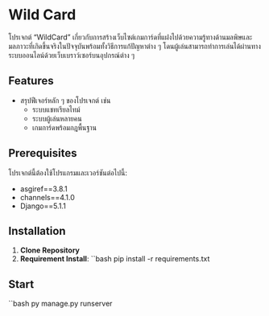 # Wild Card
โปรเจกต์ “WildCard” เกี่ยวกับการสร้างเว็บไซต์เกมการ์ดที่แฝงไปด้วยความรู้ทางด้านมลพิษและมลภาวะที่เกิดขึ้นจริงในปัจจุบันพร้อมทั้งวิธีการแก้ปัญหาต่าง ๆ
โดนผู้เล่นสามารถทำการเล่นได้ผ่านทางระบบออนไลน์ด้วยเว็บเบราว์เซอร์บนอุปกรณ์ต่าง ๆ

## Features
- สรุปฟีเจอร์หลัก ๆ ของโปรเจกต์ เช่น
  - ระบบแชทเรียลไทม์
  - ระบบผู้เล่นหลายคน
  - เกมการ์ดพร้อมกฎพื้นฐาน

## Prerequisites
โปรเจกต์นี้ต้องใช้โปรแกรมและเวอร์ชันต่อไปนี้:
- asgiref==3.8.1
- channels==4.1.0
- Django==5.1.1

## Installation
1. **Clone Repository**
2. **Requirement Install**:
   ``bash pip install -r requirements.txt

## Start
``bash
  py manage.py runserver

